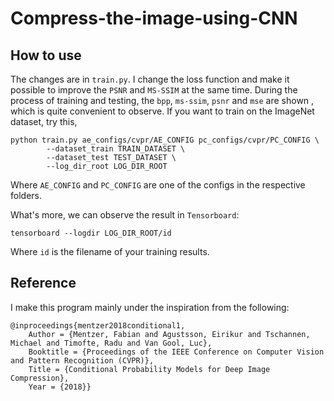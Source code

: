 # Compress-the-image-using-CNN

## How to use

The changes are in `train.py`. I change the loss function and make it possible to improve the `PSNR` and `MS-SSIM` at the same time. During the process of training and testing, the `bpp`, `ms-ssim`, `psnr` and `mse` are shown , which is quite convenient to observe. 
If you want to train on the ImageNet dataset, try this,
    
    python train.py ae_configs/cvpr/AE_CONFIG pc_configs/cvpr/PC_CONFIG \
            --dataset_train TRAIN_DATASET \
            --dataset_test TEST_DATASET \
            --log_dir_root LOG_DIR_ROOT
    
Where `AE_CONFIG` and `PC_CONFIG` are one of the configs in the respective folders.

What's more, we can observe the result in `Tensorboard`:

    tensorboard --logdir LOG_DIR_ROOT/id
    
Where `id` is the filename of your training results.

## Reference

I make this program mainly under the inspiration from the following:

    @inproceedings{mentzer2018conditional1,
        Author = {Mentzer, Fabian and Agustsson, Eirikur and Tschannen, Michael and Timofte, Radu and Van Gool, Luc},
        Booktitle = {Proceedings of the IEEE Conference on Computer Vision and Pattern Recognition (CVPR)},
        Title = {Conditional Probability Models for Deep Image Compression},
        Year = {2018}}
